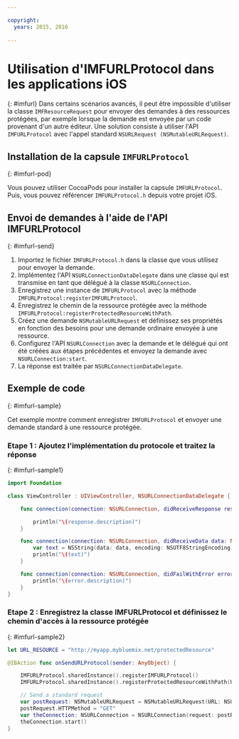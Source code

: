 ```yaml
---

copyright:
  years: 2015, 2016
  
---
```

# Utilisation d'IMFURLProtocol dans les applications iOS
{: #imfurl}
Dans certains scénarios avancés, il peut être impossible d'utiliser la classe `IMFResourceRequest` pour envoyer des demandes à des ressources protégées, par exemple lorsque la demande est envoyée par un code provenant d'un autre éditeur. Une solution consiste à utiliser l'API `IMFURLProtocol` avec l'appel standard `NSURLRequest (NSMutableURLRequest)`.

## Installation de la capsule `IMFURLProtocol`
{: #imfurl-pod}

Vous pouvez utiliser CocoaPods pour installer la capsule `IMFURLProtocol`. Puis, vous pouvez référencer `IMFURLProtocol.h` depuis votre projet iOS.

## Envoi de demandes à l'aide de l'API IMFURLProtocol
{: #imfurl-send}

1. Importez le fichier `IMFURLProtocol.h` dans la classe que vous utilisez pour envoyer la demande.
2. Implémentez l'API `NSURLConnectionDataDelegate` dans une classe qui est transmise en tant que délégué à la classe `NSURLConnection`.
3. Enregistrez une instance de `IMFURLProtocol` avec la méthode `IMFURLProtocol:registerIMFURLProtocol`.
4. Enregistrez le chemin de la ressource protégée avec la méthode `IMFURLProtocol:registerProtectedResourceWithPath`.
5. Créez une demande `NSMutableURLRequest` et définissez ses propriétés en fonction des besoins pour une demande
ordinaire envoyée à une ressource.
6. Configurez l'API `NSURLConnection` avec la demande et le délégué qui ont été créées aux étapes précédentes et
envoyez la demande avec `NSURLConnection:start`.
7. La réponse est traitée par `NSURLConnectionDataDelegate`.

## Exemple de code
{: #imfurl-sample}

Cet exemple montre comment enregistrer `IMFURLProtocol` et envoyer une demande standard à une ressource protégée.

### Etape 1 : Ajoutez l'implémentation du protocole et traitez la réponse
{: #imfurl-sample1}
```Swift
import Foundation

class ViewController : UIViewController, NSURLConnectionDataDelegate {

	func connection(connection: NSURLConnection, didReceiveResponse response: NSURLResponse) {

		println("\(response.description)")
	}

	func connection(connection: NSURLConnection, didReceiveData data: NSData) {
		var text = NSString(data: data, encoding: NSUTF8StringEncoding)
		println("\(text)")
	}

	func connection(connection: NSURLConnection, didFailWithError error: NSError) {
		println("\(error.description)")
	}
}
```

### Etape 2 : Enregistrez la classe IMFURLProtocol et définissez le chemin d'accès à la ressource protégée
{: #imfurl-sample2}

```Swift
let URL_RESOURCE = "http://myapp.mybluemix.net/protectedResource"

@IBAction func onSendURLProtocol(sender: AnyObject) {

	IMFURLProtocol.sharedInstance().registerIMFURLProtocol()
	IMFURLProtocol.sharedInstance().registerProtectedResourceWithPath(URL_RESOURCE)

	// Send a standard request
	var postRequest: NSMutableURLRequest = NSMutableURLRequest(URL: NSURL(string: URL_RESOURCE)!)
	postRequest.HTTPMethod = "GET"
	var theConnection: NSURLConnection = NSURLConnection(request: postRequest, delegate: self)!
	theConnection.start()
}
```
